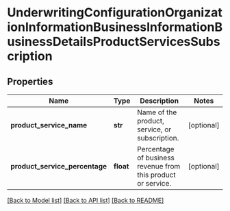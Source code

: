 # UnderwritingConfigurationOrganizationInformationBusinessInformationBusinessDetailsProductServicesSubscription

## Properties
Name | Type | Description | Notes
------------ | ------------- | ------------- | -------------
**product_service_name** | **str** | Name of the product, service, or subscription. | [optional] 
**product_service_percentage** | **float** | Percentage of business revenue from this product or service. | [optional] 

[[Back to Model list]](../README.md#documentation-for-models) [[Back to API list]](../README.md#documentation-for-api-endpoints) [[Back to README]](../README.md)


